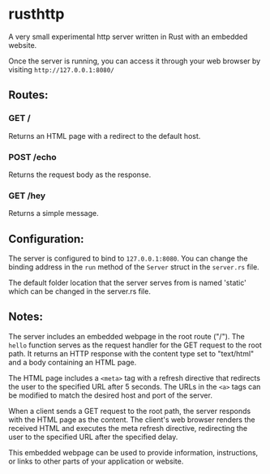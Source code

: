 # rusthttp

A very small experimental http server written in Rust with an embedded website.

Once the server is running, you can access it through your web browser by visiting `http://127.0.0.1:8080/`

## Routes:

### GET /

Returns an HTML page with a redirect to the default host.

### POST /echo

Returns the request body as the response.

### GET /hey

Returns a simple message.

## Configuration:

The server is configured to bind to `127.0.0.1:8080`. You can change the binding address in the `run` method of the `Server` struct in the `server.rs` file.

The default folder location that the server serves from is named 'static' which can be changed in the server.rs file.

## Notes:

The server includes an embedded webpage in the root route ("/"). The `hello` function serves as the request handler for the GET request to the root path. It returns an HTTP response with the content type set to "text/html" and a body containing an HTML page.

The HTML page includes a `<meta>` tag with a refresh directive that redirects the user to the specified URL after 5 seconds. The URLs in the `<a>` tags can be modified to match the desired host and port of the server.

When a client sends a GET request to the root path, the server responds with the HTML page as the content. The client's web browser renders the received HTML and executes the meta refresh directive, redirecting the user to the specified URL after the specified delay.

This embedded webpage can be used to provide information, instructions, or links to other parts of your application or website.
